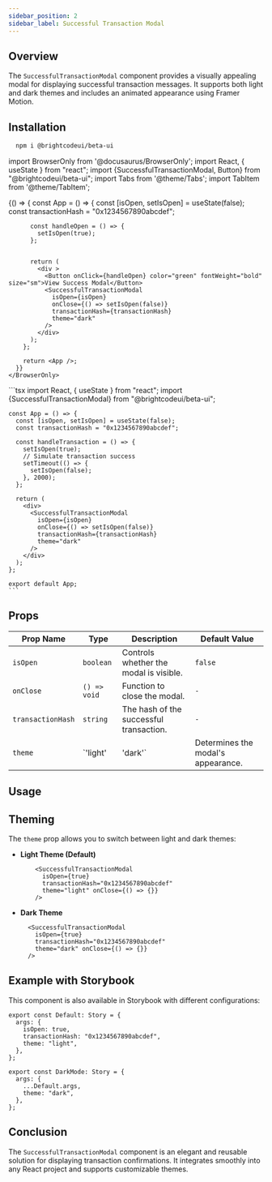```yaml
---
sidebar_position: 2
sidebar_label: Successful Transaction Modal
---
```


## Overview

The `SuccessfulTransactionModal` component provides a visually appealing modal for displaying successful transaction messages. It supports both light and dark themes and includes an animated appearance using Framer Motion.

## Installation
 


```bash
  npm i @brightcodeui/beta-ui
```

import BrowserOnly from '@docusaurus/BrowserOnly';
import React, { useState } from "react";
import {SuccessfulTransactionModal, Button} from "@brightcodeui/beta-ui";
import Tabs from '@theme/Tabs';
import TabItem from '@theme/TabItem';



<Tabs>
<TabItem value="ui" label="Example" default>
    <BrowserOnly>
      {() => {
        const App = () => {
          const [isOpen, setIsOpen] = useState(false);
          const transactionHash = "0x1234567890abcdef";


          const handleOpen = () => {
            setIsOpen(true);
          };


          return (
            <div >
              <Button onClick={handleOpen} color="green" fontWeight="bold"  size="sm">View Success Modal</Button>
              <SuccessfulTransactionModal
                isOpen={isOpen}
                onClose={() => setIsOpen(false)}
                transactionHash={transactionHash}
                theme="dark"
              />
            </div>
          );
        };

        return <App />;
      }}
    </BrowserOnly>
  </TabItem>
  <TabItem value="code" label="Code" >
    ```tsx
    import React, { useState } from "react";
    import {SuccessfulTransactionModal} from "@brightcodeui/beta-ui";

    const App = () => {
      const [isOpen, setIsOpen] = useState(false);
      const transactionHash = "0x1234567890abcdef";

      const handleTransaction = () => {
        setIsOpen(true);
        // Simulate transaction success
        setTimeout(() => {
          setIsOpen(false);
        }, 2000);
      };

      return (
        <div>
          <SuccessfulTransactionModal
            isOpen={isOpen}
            onClose={() => setIsOpen(false)}
            transactionHash={transactionHash}
            theme="dark"
          />
        </div>
      );
    };

    export default App;
    ```
  </TabItem>
  
</Tabs>

## Props

| Prop Name       | Type      | Description                                        | Default Value |
|----------------|----------|----------------------------------------------------|---------------|
| `isOpen`       | `boolean` | Controls whether the modal is visible.            | `false`       |
| `onClose`      | `() => void` | Function to close the modal.                  | `-`           |
| `transactionHash` | `string` | The hash of the successful transaction.        | `-`           |
| `theme`        | `'light' | 'dark'` | Determines the modal's appearance. | `'light'`      |

## Usage


## Theming

The `theme` prop allows you to switch between light and dark themes:

- **Light Theme (Default)**
  ```tsx
      <SuccessfulTransactionModal 
        isOpen={true} 
        transactionHash="0x1234567890abcdef" 
        theme="light" onClose={() => {}} 
      />
  ```

- **Dark Theme**
  ```tsx
    <SuccessfulTransactionModal 
      isOpen={true} 
      transactionHash="0x1234567890abcdef" 
      theme="dark" onClose={() => {}} 
    />
  ```

## Example with Storybook

This component is also available in Storybook with different configurations:

```tsx
export const Default: Story = {
  args: {
    isOpen: true,
    transactionHash: "0x1234567890abcdef",
    theme: "light",
  },
};

export const DarkMode: Story = {
  args: {
    ...Default.args,
    theme: "dark",
  },
};
```

## Conclusion

The `SuccessfulTransactionModal` 
component is an elegant and reusable solution for displaying 
transaction confirmations. It integrates smoothly into any 
React project and supports customizable themes.
